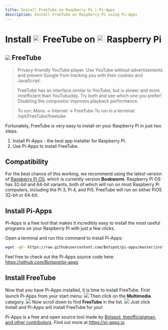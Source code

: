 ```yaml
---
title: Install FreeTube on Raspberry Pi | Pi-Apps
description: Install FreeTube on Raspberry Pi using Pi-Apps
---
```

<div class="simple-install-content content">

# Install <img src="/img/app-icons/FreeTube/icon-64.png" height=24> FreeTube on <img src=/img/other-icons/raspberrypi-icon.svg height=24> Raspberry Pi

## <img src="/img/app-icons/FreeTube/icon-64.png"> FreeTube
> Privacy-friendly YouTube player.
> Use YouTube without advertisements and prevent Google from tracking you with their cookies and JavaScript.
> 
> FreeTube has an interface similar to YouTube, but is slower and more innefficient than YouTubuddy. Try both and see which one you prefer!
> Disabling the compositor improves playback performance.
> 
> To run: Menu -> Internet -> FreeTube
> To run in a terminal: /opt/FreeTube/freetube

Fortunately, FreeTube is very easy to install on your Raspberry Pi in just two steps.
1. Install Pi-Apps - the best app installer for Raspberry Pi.
2. Use Pi-Apps to install FreeTube.
</div>
<div class="simple-install-content content">

## Compatibility
For the best chance of this working, we recommend using the latest version of [Raspberry Pi OS](https://www.raspberrypi.com/software/), which is currently version **Bookworm**.
Raspberry Pi OS has 32-bit and 64-bit variants, both of which will run on most Raspberry Pi computers, including the Pi 3, Pi 4, and Pi5.
FreeTube will run on either PiOS 32-bit or 64-bit.
</div>
<div class="simple-install-content content">

## Install Pi-Apps

Pi-Apps is a free tool that makes it incredibly easy to install the most useful programs on your Raspberry Pi with just a few clicks.

Open a terminal and run this command to install Pi-Apps:
```bash
wget -qO- https://raw.githubusercontent.com/Botspot/pi-apps/master/install | bash
```
Feel free to check out the Pi-Apps source code here: https://github.com/Botspot/pi-apps
</div>
<div class="simple-install-content content">

## Install FreeTube

Now that you have Pi-Apps installed, it is time to install FreeTube.
First launch Pi-Apps from your start menu:
<img src="/img/start-menu.png">
Then click on the <b>Multimedia</b> category.
<img src="/img/category-selections/Multimedia.png">
Now scroll down to find <b>FreeTube</b> in the list.
<img src="/img/app-icons/FreeTube/app-selection.png">
Just click Install and Pi-Apps will install FreeTube for you!
</div>
<div class="simple-install-content content">

Pi-Apps is a free and open source tool made by [Botspot, theofficialgman, and other contributors](/about/#contributors). Find out more at https://pi-apps.io
</div>
